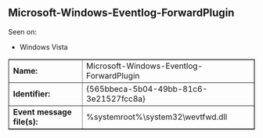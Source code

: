## Microsoft-Windows-Eventlog-ForwardPlugin

Seen on:
* Windows Vista

<table border="1" class="docutils">
  <tbody>
    <tr>
      <td><b>Name:</b></td>
      <td>Microsoft-Windows-Eventlog-ForwardPlugin</td>
    </tr>
    <tr>
      <td><b>Identifier:</b></td>
      <td>{565bbeca-5b04-49bb-81c6-3e21527fcc8a}</td>
    </tr>
    <tr>
      <td><b>Event message file(s):</b></td>
      <td>%systemroot%\system32\wevtfwd.dll</td>
    </tr>
  </tbody>
</table>

&nbsp;

